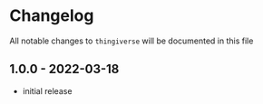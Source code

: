 # Changelog

All notable changes to `thingiverse` will be documented in this file

## 1.0.0 - 2022-03-18

- initial release
